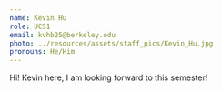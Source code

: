 ```yaml
---
name: Kevin Hu
role: UCS1
email: kvhb25@berkeley.edu
photo: ../resources/assets/staff_pics/Kevin_Hu.jpg
pronouns: He/Him
---
```

Hi! Kevin here, I am looking forward to this semester!